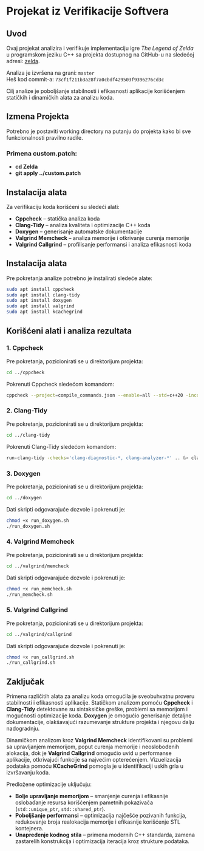 # Projekat iz Verifikacije Softvera


## Uvod

Ovaj projekat analizira i verifikuje implementaciju igre *The Legend of Zelda* u programskom jeziku C++ sa projekta dostupnog na GitHub-u na sledećoj adresi: [zelda](https://github.com/hecrj/zelda). 

Analiza je izvršena na grani: `master`  
Heš kod commit-a: `73cf1f211b3a28f7a0cbdf429503f9396276cd3c`

Cilj analize je poboljšanje stabilnosti i efikasnosti aplikacije korišćenjem statičkih i dinamičkih alata za analizu koda.  

## Izmena Projekta
Potrebno je postaviti working directory na putanju do projekta kako bi sve funkcionalnosti pravilno radile.

### Primena custom.patch:
- **cd Zelda**
- **git apply ../custom.patch**


## Instalacija alata

Za verifikaciju koda korišćeni su sledeći alati:

- **Cppcheck** – statička analiza koda
- **Clang-Tidy** – analiza kvaliteta i optimizacije C++ koda
- **Doxygen** – generisanje automatske dokumentacije
- **Valgrind Memcheck** – analiza memorije i otkrivanje curenja memorije
- **Valgrind Callgrind** – profilisanje performansi i analiza efikasnosti koda



## Instalacija alata

Pre pokretanja analize potrebno je instalirati sledeće alate:

```bash
sudo apt install cppcheck
sudo apt install clang-tidy
sudo apt install doxygen
sudo apt install valgrind
sudo apt install kcachegrind
```

## Korišćeni alati i analiza rezultata

### 1. Cppcheck

Pre pokretanja, pozicionirati se u direktorijum projekta:

```bash
cd ../cppcheck
```

Pokrenuti Cppcheck sledećom komandom:

```bash
cppcheck --project=compile_commands.json --enable=all --std=c++20 -inconclusive --report-progress &> cpp_check_res.txt
```

### 2. Clang-Tidy

Pre pokretanja, pozicionirati se u direktorijum projekta:

```bash
cd ../clang-tidy
```

Pokrenuti Clang-Tidy sledećom komandom:

```bash
run-clang-tidy -checks='clang-diagnostic-*, clang-analyzer-*' .. &> clang-tidy-report.txt
```

### 3. Doxygen

Pre pokretanja, pozicionirati se u direktorijum projekta:

```bash
cd ../doxygen
```

Dati skripti odgovarajuće dozvole i pokrenuti je:

```bash
chmod +x run_doxygen.sh
./run_doxygen.sh
```

### 4. Valgrind Memcheck

Pre pokretanja, pozicionirati se u direktorijum projekta:

```bash
cd ../valgrind/memcheck
```

Dati skripti odgovarajuće dozvole i pokrenuti je:

```bash
chmod +x run_memcheck.sh
./run_memcheck.sh
```

### 5. Valgrind Callgrind

Pre pokretanja, pozicionirati se u direktorijum projekta:

```bash
cd ../valgrind/callgrind
```

Dati skripti odgovarajuće dozvole i pokrenuti je:

```bash
chmod +x run_callgrind.sh
./run_callgrind.sh
```

## Zaključak

Primena različitih alata za analizu koda omogućila je sveobuhvatnu proveru stabilnosti i efikasnosti aplikacije. Statičkom analizom pomoću **Cppcheck** i **Clang-Tidy** detektovane su sintaksičke greške, problemi sa memorijom i mogućnosti optimizacije koda. **Doxygen** je omogućio generisanje detaljne dokumentacije, olakšavajući razumevanje strukture projekta i njegovu dalju nadogradnju.

Dinamičkom analizom kroz **Valgrind Memcheck** identifikovani su problemi sa upravljanjem memorijom, poput curenja memorije i neoslobođenih alokacija, dok je **Valgrind Callgrind** omogućio uvid u performanse aplikacije, otkrivajući funkcije sa najvećim opterećenjem. Vizuelizacija podataka pomoću **KCacheGrind** pomogla je u identifikaciji uskih grla u izvršavanju koda.

Predložene optimizacije uključuju:
- **Bolje upravljanje memorijom** – smanjenje curenja i efikasnije oslobađanje resursa korišćenjem pametnih pokazivača (`std::unique_ptr`, `std::shared_ptr`).
- **Poboljšanje performansi** – optimizacija najčešće pozivanih funkcija, redukovanje broja realokacija memorije i efikasnije korišćenje STL kontejnera.
- **Unapređenje kodnog stila** – primena modernih C++ standarda, zamena zastarelih konstrukcija i optimizacija iteracija kroz strukture podataka.



